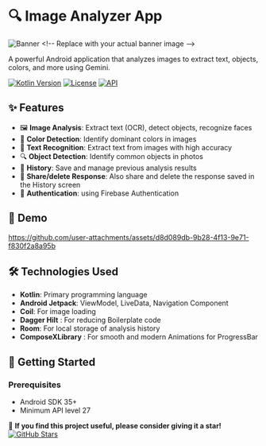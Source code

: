 # 🔍 Image Analyzer App

![Banner]([https://via.placeholder.com/1200x400/3a86ff/ffffff?text=Image+Analyzer+App](https://th.bing.com/th/id/OIP.Cnk__Sh3jaaPKIt0cEyTwQHaCg?w=1065&h=361&rs=1&pid=ImgDetMain)) <!-- Replace with your actual banner image -->

A powerful Android application that analyzes images to extract text, objects, colors, and more using Gemini.

[![Kotlin Version](https://img.shields.io/badge/Kotlin-1.9.0-blue.svg)](https://kotlinlang.org)
[![License](https://img.shields.io/badge/License-MIT-green.svg)](https://opensource.org/licenses/MIT)
[![API](https://img.shields.io/badge/API-24%2B-brightgreen.svg)](https://android-arsenal.com/api?level=24)

## ✨ Features

- 🖼️ **Image Analysis**: Extract text (OCR), detect objects, recognize faces
- 🎨 **Color Detection**: Identify dominant colors in images
- 📝 **Text Recognition**: Extract text from images with high accuracy
- 🔍 **Object Detection**: Identify common objects in photos
- 💾 **History**: Save and manage previous analysis results
- 🌙 **Share/delete Response**: Also share and delete the response saved in the History screen
- 🔐 **Authentication**: using Firebase Authentication

## 📸 Demo

https://github.com/user-attachments/assets/d8d089db-9b28-4f13-9e71-f830f2a8a95b


## 🛠️ Technologies Used

- **Kotlin**: Primary programming language
- **Android Jetpack**: ViewModel, LiveData, Navigation Component
- **Coil**: For image loading
- **Dagger Hilt** : For reducing Boilerplate code
- **Room**: For local storage of analysis history
- **ComposeXLibrary** : For smooth and modern Animations for ProgressBar

## 🚀 Getting Started

### Prerequisites
- Android SDK 35+
- Minimum API level 27

🌟 **If you find this project useful, please consider giving it a star!**  
[![GitHub Stars](https://img.shields.io/github/stars/ramparshad/ImageAnalyzerApp?style=social)](https://github.com/ramparshad/ImageAnalyzerApp/stargazers)


